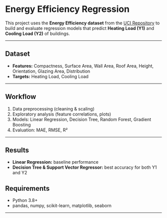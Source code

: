 
# Energy Efficiency Regression

This project uses the **Energy Efficiency dataset** from the [UCI Repository](https://archive.ics.uci.edu/dataset/242/energy+efficiency) to build and evaluate regression models that predict **Heating Load (Y1)** and **Cooling Load (Y2)** of buildings.

---

## Dataset

* **Features:** Compactness, Surface Area, Wall Area, Roof Area, Height, Orientation, Glazing Area, Distribution
* **Targets:** Heating Load, Cooling Load

---

## Workflow

1. Data preprocessing (cleaning & scaling)
2. Exploratory analysis (feature correlations, plots)
3. Models: Linear Regression, Decision Tree, Random Forest, Gradient Boosting
4. Evaluation: MAE, RMSE, R²

---

## Results

* **Linear Regression:** baseline performance
* **Decision Tree & Support Vector Regressor:** best accuracy for both Y1 and Y2



## Requirements

* Python 3.8+
* pandas, numpy, scikit-learn, matplotlib, seaborn

---

